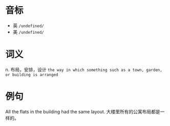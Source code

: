 # 音标

- 英 `/undefined/`
- 美 `/undefined/`

# 词义

n. 布局，安排，设计
`the way in which something such as a town, garden, or building is arranged`

# 例句

All the flats in the building had the same layout.
大楼里所有的公寓布局都是一样的。


